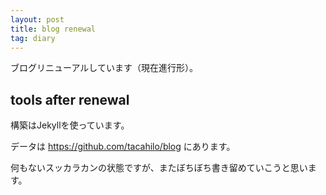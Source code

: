 ```yaml
---
layout: post
title: blog renewal
tag: diary
---
```

ブログリニューアルしています（現在進行形）。

## tools after renewal

構築はJekyllを使っています。

データは https://github.com/tacahilo/blog にあります。

何もないスッカラカンの状態ですが、またぼちぼち書き留めていこうと思います。
